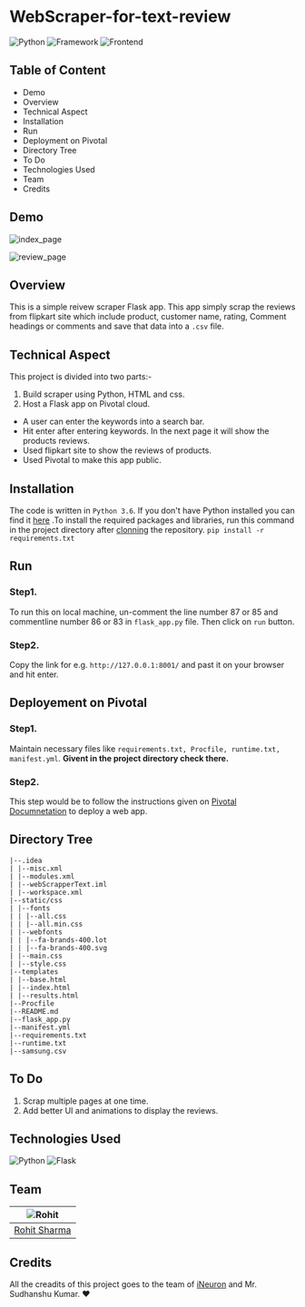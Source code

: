 # WebScraper-for-text-review

![Python](https://img.shields.io/badge/Python-3.6-%2333ccff)
![Framework](https://img.shields.io/badge/Framework-Flask-red)
![Frontend](https://img.shields.io/badge/Frontend-HTML%2FCSS-%23ff3300)


## Table of Content
* Demo
* Overview
* Technical Aspect
* Installation
* Run
* Deployment on Pivotal
* Directory Tree
* To Do
* Technologies Used
* Team
* Credits

## Demo

![index_page](https://github.com/rs301378/WebScraper-for-text-review/blob/master/index_page.JPG)

![review_page](https://github.com/rs301378/WebScraper-for-text-review/blob/master/review_page.JPG)
## Overview
This is a simple reivew scraper Flask app. This app simply scrap the reviews from flipkart site which include product, customer name, rating, Comment headings or comments and save that data into a `.csv` file.
## Technical Aspect
This project is divided into two parts:-
1. Build scraper using Python, HTML and css.
2. Host a Flask app on Pivotal cloud.

  * A user can enter the keywords into a search bar.
  * Hit enter after entering keywords. In the next page it will show the products reviews.
  * Used flipkart site to show the reviews of products.
  * Used Pivotal to make this app public.
## Installation
The code is written in `Python 3.6`. If you don't have Python installed you can find it [here](https://www.python.org/downloads/ "install python") .To install the required packages and libraries, run this command in the project directory after [clonning](https://www.howtogeek.com/451360/how-to-clone-a-github-repository/ "cloning") the repository.
`pip install -r requirements.txt`
## Run
### Step1.
To run this on local machine, un-comment the line number 87 or 85 and commentline number 86 or 83 in `flask_app.py` file. Then click on `run` button.
### Step2.
Copy the link for e.g. `http://127.0.0.1:8001/` and past it on your browser and hit enter.
## Deployement on Pivotal
### Step1.
Maintain necessary files like `requirements.txt, Procfile, runtime.txt, manifest.yml`. **Givent in the project directory check there.**
### Step2. 
This step would be to follow the instructions given on [Pivotal Documnetation](https://docs.pivotal.io/platform/application-service/2-8/devguide/deploy-apps/rolling-deploy.html "Pivotal Documnetation") to deploy a web app.
## Directory Tree
```
|--.idea 
| |--misc.xml
| |--modules.xml
| |--webScrapperText.iml
| |--workspace.xml
|--static/css
| |--fonts
| | |--all.css
| | |--all.min.css
| |--webfonts
| | |--fa-brands-400.lot
| | |--fa-brands-400.svg
| |--main.css
| |--style.css
|--templates
| |--base.html
| |--index.html
| |--results.html
|--Procfile
|--README.md
|--flask_app.py
|--manifest.yml
|--requirements.txt
|--runtime.txt
|--samsung.csv
```
## To Do
1. Scrap multiple pages at one time.
2. Add better UI and animations to display the reviews.
## Technologies Used
![Python](https://www.python.org/static/community_logos/python-logo-master-v3-TM.png) ![Flask](https://miro.medium.com/max/438/1*0G5zu7CnXdMT9pGbYUTQLQ.png)
## Team
| ![Rohit](https://avatars1.githubusercontent.com/u/35064155?s=60&v=4) |
| -------------------------------------------------------------------- |
| [Rohit Sharma](https://github.com/rs301378/)
## Credits
All the creadits of this project goes to the team of [iNeuron](https://ineuron.ai/ "iNeuron") and Mr. Sudhanshu Kumar. :heart:
